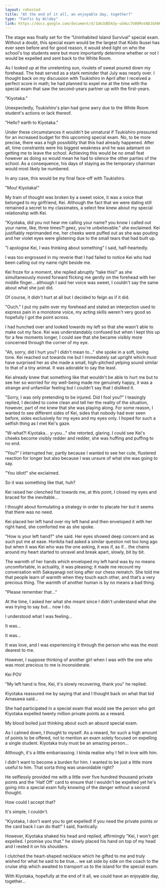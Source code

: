 ```yaml
---
layout: rehosted
title: "At the end of it all, an enjoyable day, together?"
type: "Fanfic by Wildey"
link: https://docs.google.com/document/d/1UmJUB5kUy-uG4uc7U09RxVADJGX0HOoJQl28TG4wDEc/view
---
```

<p>The stage was finally set for the “Uninhabited Island Survival” special exam. Without a doubt, this special exam would be the largest that Kōdo Ikusei has ever seen before and for good reason, it would shed light on who the school's top students were but more importantly determine whether or not I would be expelled and sent back to the White Room.</p>

<p>As I looked up at the unrelenting sun, rivulets of sweat poured down my forehead. The heat served as a stark reminder that July was nearly over. I thought back on my discussion with Tsukishiro in April after I received a perfect score in math; he had planned to expel me at the time with the special exam that saw the second-years partner up with the first-years.</p>

<p>"Kiyotaka."</p>

<p>Unexpectedly, Tsukishiro's plan had gone awry due to the White Room student's actions or lack thereof.</p>

<p>"Hello? earth to Kiyotaka."</p>

<p>Under these circumstances it wouldn't be unnatural if Tsukishiro pressured for an increased budget for this upcoming special exam. No, to be more precise, there was a high possibility that this had already happened. After all, time constraints were his biggest weakness and he was adamant on getting me to leave the school. Achieving this would be no small feat however as doing so would mean he had to silence the other parties of the school. As a consequence, his days of staying as the temporary chairman would most likely be numbered.</p>

<p>In any case, this would be my final face-off with Tsukishiro.</p>

<p>"Mou! Kiyotaka!"</p>

<p>My train of thought was broken by a sweet voice, it was a voice that belonged to my girlfriend, Kei. Although the fact that we were dating still remained a secret to my classmates, a select few knew about my special relationship with Kei.</p>

<p>"Kiyotaka, did you not hear me calling your name? you know I called out your name, like, three times?! geez, you're unbelievable." she exclaimed. Kei justifiably reprimanded me, her cheeks were puffed out as she was pouting and her violet eyes were glistening due to the small tears that had built up.</p>

<p>"I apologise Kei, I was thinking about something" I said, half-heartedly.</p>

<p>I was too engrossed in my reverie that I had failed to notice Kei who had been calling out my name right beside me.</p>

<p>Kei froze for a moment, she replied abruptly "take this!" as she simultaneously moved forward flicking me gently on the forehead with her middle finger... although I said her voice was sweet, I couldn't say the same about what she just did.</p>

<p>Of course, it didn't hurt at all but I decided to feign as if it did.</p>

<p>"Ouch." I put my palm over my forehead and stated an interjection used to express pain in a monotone voice, my acting skills weren't very good so hopefully I got the point across.</p>

<p>I had hunched over and looked towards my left so that she wasn't able to make out my face. Kei was understandably confused but when I kept this up for a few moments longer, I could see that she became visibly more concerned through the corner of my eye.</p>

<p>"Ah, sorry, did I hurt you? I didn't mean to..." she spoke in a soft, loving tone. Kei reached out towards me but I immediately sat upright which must have surprised her as she made a small, high-pitched yelping sound similar to that of a tiny animal. It was adorable to say the least.</p>

<p>Kei already knew that something like that wouldn't be able to hurt me but to see her so worried for my well-being made me genuinely happy, it was a strange and unfamiliar feeling but I couldn't say that I disliked it.</p>

<p>"Sorry, I was only pretending to be injured. Did I fool you?" I teasingly replied, I decided to come clean and tell her the reality of the situation, however, part of me knew that she was playing along. For some reason, I wanted to see different sides of Kei, sides that nobody had ever seen before, sides exclusively for my eyes and my eyes only. I hoped for such a selfish thing as I met Kei's gaze.</p>

<p>"W-what?! Kiyotaka... y-you..." she retorted, glaring. I could see Kei's cheeks become visibly redder and redder, she was huffing and puffing to no end.</p>

<p>"You?" I interrupted her, partly because I wanted to see her cute, flustered reaction for longer but also because I was unsure of what she was going to say.</p>

<p>"You idiot!" she exclaimed.</p>

<p>So it was something like that, huh?</p>

<p>Kei raised her clenched fist towards me, at this point, I closed my eyes and braced for the inevitable...</p>

<p>I thought about formulating a strategy in order to placate her but it seems that there was no need.</p>

<p>Kei placed her left hand over my left hand and then enveloped it with her right hand, she comforted me as she spoke.</p>

<p>"How is your left hand?" she said. Her eyes showed deep concern and as such put me at ease. Horikita had asked a similar question not too long ago but when it was Kei who was the one asking, it was if, as if... the chains around my heart started to unravel and break apart, slowly, bit by bit.</p>

<p>The warmth of her hands which enveloped my left hand was by no means uncomfortable, in actuality, it was pleasing; it made me recount my conversation with Sakayanagi not long after our chess rematch. She told me that people learn of warmth when they touch each other, and that’s a very precious thing. The warmth of another human is by no means a bad thing.</p>

<p>"Please remember that..."</p>

<p>At the time, I asked her what she meant since I didn't understand what she was trying to say but... now I do.</p>

<p>I understood what I was feeling...</p>

<p>It was...</p>

<p>It was...</p>

<p>It was love, and I was experiencing it through the person who was the most dearest to me.</p>

<p>However, I suppose thinking of another girl when I was with the one who was most precious to me is inconsiderate.</p>

<p>Kei POV</p>

<p>"My left hand is fine, Kei, it's slowly recovering, thank you" he replied.</p>

<p>Kiyotaka reassured me by saying that and I thought back on what that kid Amasawa said...</p>

<p>She had participated in a special exam that would see the person who got Kiyotaka expelled twenty million private points as a reward.</p>

<p>My blood boiled just thinking about such an absurd special exam.</p>

<p>As I calmed down, I thought to myself. As a reward, for such a high amount of points to be offered, not to mention an exam solely focused on expelling a single student. Kiyotaka truly must be an amazing person...</p>

<p>Although, it's a little embarrassing. I kinda realise why I fell in love with him.</p>

<p>I didn't want to become a burden for him. I wanted to be just a little more useful to him. That sorta thing was unavoidable right?</p>

<p>He selflessly provided me with a little over five hundred thousand private points and the 'Half Off' card to ensure that I wouldn't be expelled yet he's going into a special exam fully knowing of the danger without a second thought.</p>

<p>How could I accept that?</p>

<p>It's simple, I couldn't.</p>

<p>"Kiyotaka, I don't want you to get expelled! if you need the private points or the card back I can do that!" I said, frantically.</p>

<p>However, Kiyotaka shaked his head and replied, affirmingly "Kei, I won't get expelled. I promise you that." he slowly placed his hand on top of my head and I rested it on his shoulders.</p>

<p>I clutched the heart-shaped necklace which he gifted to me and truly wished for what he said to be true… we sat side by side on the coach to the cruise ship which awaited to transport us to the island for the special exam.</p>

<p>With Kiyotaka, hopefully at the end of it all, we could have an enjoyable day, together...</p>
